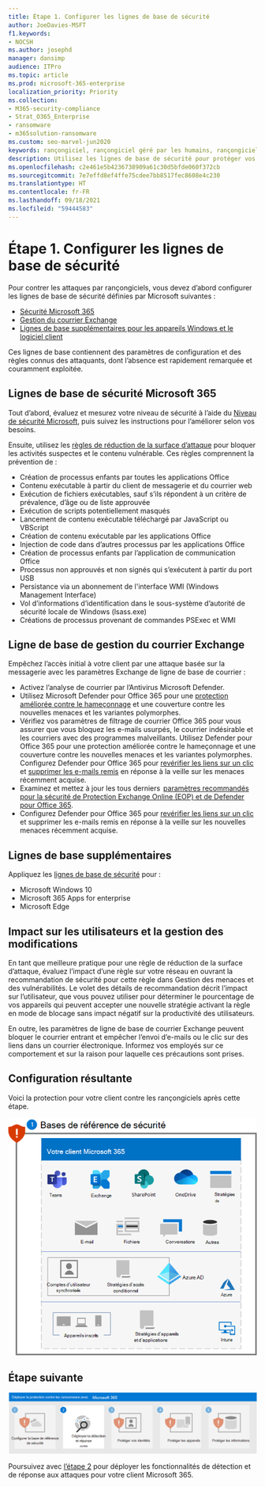 ```yaml
---
title: Étape 1. Configurer les lignes de base de sécurité
author: JoeDavies-MSFT
f1.keywords:
- NOCSH
ms.author: josephd
manager: dansimp
audience: ITPro
ms.topic: article
ms.prod: microsoft-365-enterprise
localization_priority: Priority
ms.collection:
- M365-security-compliance
- Strat_O365_Enterprise
- ransomware
- m365solution-ransomware
ms.custom: seo-marvel-jun2020
keywords: rançongiciel, rançongiciel géré par les humains, rançongiciel géré par l’homme, HumOR, attaque par extorsion, attaque par rançongiciel, chiffrement, cryptovirologie
description: Utilisez les lignes de base de sécurité pour protéger vos ressources Microsoft 365 contre les attaques par rançongiciel.
ms.openlocfilehash: c2e461e5b4236738909a61c30d5bfde060f372cb
ms.sourcegitcommit: 7e7effd8ef4ffe75cdee7bb8517fec8608e4c230
ms.translationtype: HT
ms.contentlocale: fr-FR
ms.lasthandoff: 09/18/2021
ms.locfileid: "59444583"
---
```

# <a name="step-1-configure-security-baselines"></a>Étape 1. Configurer les lignes de base de sécurité

Pour contrer les attaques par rançongiciels, vous devez d’abord configurer les lignes de base de sécurité définies par Microsoft suivantes :

- [Sécurité Microsoft 365](#microsoft-365-security-baseline)
- [Gestion du courrier Exchange](#exchange-email-management-baseline)
- [Lignes de base supplémentaires pour les appareils Windows et le logiciel client](#additional-baselines)

Ces lignes de base contiennent des paramètres de configuration et des règles connus des attaquants, dont l’absence est rapidement remarquée et couramment exploitée.

## <a name="microsoft-365-security-baseline"></a>Lignes de base de sécurité Microsoft 365

Tout d’abord, évaluez et mesurez votre niveau de sécurité à l’aide du [Niveau de sécurité Microsoft](/microsoft-365/security/defender/microsoft-secure-score), puis suivez les instructions pour l’améliorer selon vos besoins.

Ensuite, utilisez les [règles de réduction de la surface d’attaque](/microsoft-365/security/defender-endpoint/attack-surface-reduction) pour bloquer les activités suspectes et le contenu vulnérable. Ces règles comprennent la prévention de :

- Création de processus enfants par toutes les applications Office
- Contenu exécutable à partir du client de messagerie et du courrier web
- Exécution de fichiers exécutables, sauf s’ils répondent à un critère de prévalence, d’âge ou de liste approuvée
- Exécution de scripts potentiellement masqués
- Lancement de contenu exécutable téléchargé par JavaScript ou VBScript
- Création de contenu exécutable par les applications Office
- Injection de code dans d’autres processus par les applications Office
- Création de processus enfants par l’application de communication Office
- Processus non approuvés et non signés qui s’exécutent à partir du port USB
- Persistance via un abonnement de l'interface WMI (Windows Management Interface)
- Vol d’informations d’identification dans le sous-système d’autorité de sécurité locale de Windows (lsass.exe)
- Créations de processus provenant de commandes PSExec et WMI

## <a name="exchange-email-management-baseline"></a>Ligne de base de gestion du courrier Exchange 

Empêchez l’accès initial à votre client par une attaque basée sur la messagerie avec les paramètres Exchange de ligne de base de courrier :

- Activez l’analyse de courrier par l’Antivirus Microsoft Defender.
- Utilisez Microsoft Defender pour Office 365 pour une [protection améliorée contre le hameçonnage](/microsoft-365/security/office-365-security/anti-phishing-protection) et une couverture contre les nouvelles menaces et les variantes polymorphes.
- Vérifiez vos paramètres de filtrage de courrier Office 365 pour vous assurer que vous bloquez les e-mails usurpés, le courrier indésirable et les courriers avec des programmes malveillants. Utilisez Defender pour Office 365 pour une protection améliorée contre le hameçonnage et une couverture contre les nouvelles menaces et les variantes polymorphes. Configurez Defender pour Office 365 pour [revérifier les liens sur un clic](/microsoft-365/security/office-365-security/atp-safe-links) et [supprimer les e-mails remis](/microsoft-365/security/office-365-security/zero-hour-auto-purge) en réponse à la veille sur les menaces récemment acquise.
- Examinez et mettez à jour les tous derniers  [paramètres recommandés pour la sécurité de Protection Exchange Online (EOP) et de Defender pour Office 365](/microsoft-365/security/office-365-security/recommended-settings-for-eop-and-office365-atp).
- Configurez Defender pour Office 365 pour [revérifier les liens sur un clic](/microsoft-365/security/office-365-security/set-up-safe-links-policies) et supprimer les e-mails remis en réponse à la veille sur les nouvelles menaces récemment acquise.

## <a name="additional-baselines"></a>Lignes de base supplémentaires

Appliquez les [lignes de base de sécurité](https://techcommunity.microsoft.com/t5/microsoft-security-baselines/bg-p/Microsoft-Security-Baselines) pour :

- Microsoft Windows 10
- Microsoft 365 Apps for enterprise
- Microsoft Edge

## <a name="impact-on-users-and-change-management"></a>Impact sur les utilisateurs et la gestion des modifications

En tant que meilleure pratique pour une règle de réduction de la surface d’attaque, évaluez l’impact d’une règle sur votre réseau en ouvrant la recommandation de sécurité pour cette règle dans Gestion des menaces et des vulnérabilités. Le volet des détails de recommandation décrit l’impact sur l’utilisateur, que vous pouvez utiliser pour déterminer le pourcentage de vos appareils qui peuvent accepter une nouvelle stratégie activant la règle en mode de blocage sans impact négatif sur la productivité des utilisateurs.

En outre, les paramètres de ligne de base de courrier Exchange peuvent bloquer le courrier entrant et empêcher l’envoi d’e-mails ou le clic sur des liens dans un courrier électronique. Informez vos employés sur ce comportement et sur la raison pour laquelle ces précautions sont prises.

## <a name="resulting-configuration"></a>Configuration résultante

Voici la protection pour votre client contre les rançongiciels après cette étape.

![Protection contre les rançongiciels pour votre client Microsoft 365 après l’étape 1](../media/ransomware-protection-microsoft-365/ransomware-protection-microsoft-365-architecture-step1.png)


## <a name="next-step"></a>Étape suivante

[![Étape 2 pour la protection contre les rançongiciels avec Microsoft 365](../media/ransomware-protection-microsoft-365/ransomware-protection-microsoft-365-step2.png)](ransomware-protection-microsoft-365-attack-detection-response.md)

Poursuivez avec [l’étape 2](ransomware-protection-microsoft-365-attack-detection-response.md) pour déployer les fonctionnalités de détection et de réponse aux attaques pour votre client Microsoft 365.
